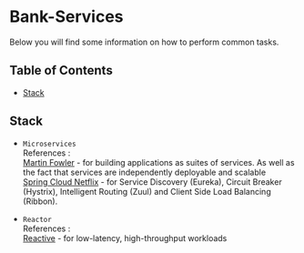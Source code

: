 # Bank-Services

Below you will find some information on how to perform common tasks.<br>

## Table of Contents

- [Stack](#stack)
## Stack

* `Microservices`<br> References :
<br>[Martin Fowler](https://martinfowler.com/articles/microservices.html) - for building applications as suites of services. As well as the fact that services are independently deployable and scalable
<br>[Spring Cloud Netflix](https://cloud.spring.io/spring-cloud-netflix/reference/html/) - for Service Discovery (Eureka), Circuit Breaker (Hystrix), Intelligent Routing (Zuul) and Client Side Load Balancing (Ribbon).

* `Reactor`<br> References : 
<br> [Reactive](https://spring.io/reactive) - for low-latency, high-throughput workloads
